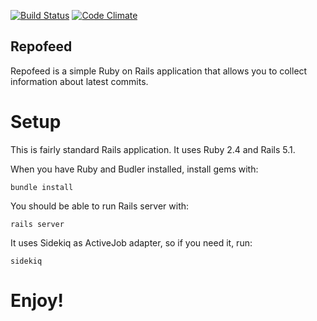 [![Build Status](https://travis-ci.org/arekf/repofeed.svg?branch=develop)](https://travis-ci.org/arekf/repofeed) [![Code Climate](https://codeclimate.com/github/arekf/repofeed/badges/gpa.svg)](https://codeclimate.com/github/arekf/repofeed)

## Repofeed

Repofeed is a simple Ruby on Rails application that allows you to collect information about latest commits.

# Setup

This is fairly standard Rails application. It uses Ruby 2.4 and Rails 5.1.

When you have Ruby and Budler installed, install gems with:
```
bundle install
```

You should be able to run Rails server with:
```
rails server
```

It uses Sidekiq as ActiveJob adapter, so if you need it, run:
```
sidekiq
```

# Enjoy!
